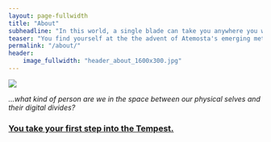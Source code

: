 ```yaml
---
layout: page-fullwidth
title: "About"
subheadline: "In this world, a single blade can take you anywhere you want to go"
teaser: "You find yourself at the the advent of Atemosta's emerging metaverse. The tales written here all share one theme..."
permalink: "/about/"
header:
    image_fullwidth: "header_about_1600x300.jpg"
---
```

<img src="/images/blog/perfecting-your-protagonist/asuna-mirror-raw.jpg">


*...what kind of person are we in the space between our physical selves and their digital divides?*

### [You take your first step into the Tempest.][1]

[1]: {{site.url}}{{site.baseurl}}/blog/the-grand-challenge/

